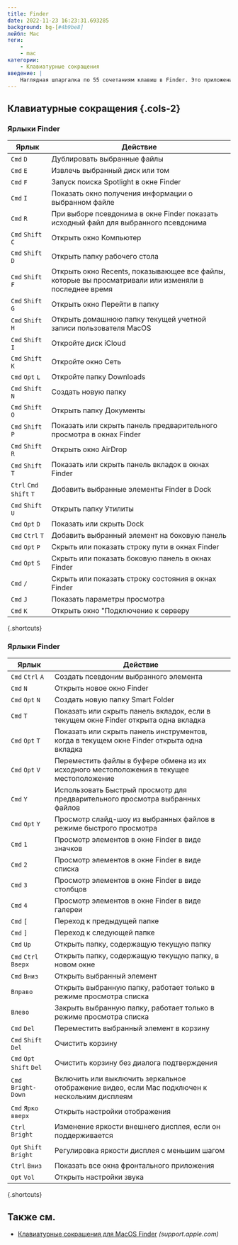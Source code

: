 ```yaml
---
title: Finder
date: 2022-11-23 16:23:31.693285
background: bg-[#4b9be8]
лейбл: Mac
теги:
    -
    - mac
категории:
    - Клавиатурные сокращения
введение: |
    Наглядная шпаргалка по 55 сочетаниям клавиш в Finder. Это приложение является частью MacOS.
---
```




Клавиатурные сокращения {.cols-2}
------------------



### Ярлыки Finder

Ярлык | Действие
---|---
`Cmd` `D` | Дублировать выбранные файлы
`Cmd` `E` | Извлечь выбранный диск или том
`Cmd` `F` | Запуск поиска Spotlight в окне Finder
`Cmd` `I` | Показать окно получения информации о выбранном файле
`Cmd` `R` | При выборе псевдонима в окне Finder показать исходный файл для выбранного псевдонима
`Cmd` `Shift` `C` | Открыть окно Компьютер
`Cmd` `Shift` `D` | Открыть папку рабочего стола
`Cmd` `Shift` `F` | Открыть окно Recents, показывающее все файлы, которые вы просматривали или изменяли в последнее время
`Cmd` `Shift` `G` | Открыть окно Перейти в папку
`Cmd` `Shift` `H` | Открыть домашнюю папку текущей учетной записи пользователя MacOS
`Cmd` `Shift` `I` | Откройте диск iCloud
`Cmd` `Shift` `K` | Откройте окно Сеть
`Cmd` `Opt` `L` | Откройте папку Downloads
`Cmd` `Shift` `N` | Создать новую папку
`Cmd` `Shift` `O` | Открыть папку Документы
`Cmd` `Shift` `P` | Показать или скрыть панель предварительного просмотра в окнах Finder
`Cmd` `Shift` `R` | Открыть окно AirDrop
`Cmd` `Shift` `T` | Показать или скрыть панель вкладок в окнах Finder
`Ctrl` `Cmd` `Shift` `T` | Добавить выбранные элементы Finder в Dock
`Cmd` `Shift` `U` | Открыть папку Утилиты
`Cmd` `Opt` `D` | Показать или скрыть Dock
`Cmd` `Ctrl` `T` | Добавить выбранный элемент на боковую панель
`Cmd` `Opt` `P` | Скрыть или показать строку пути в окнах Finder
`Cmd` `Opt` `S` | Скрыть или показать боковую панель в окнах Finder
`Cmd` `/` | Скрыть или показать строку состояния в окнах Finder
`Cmd` `J` | Показать параметры просмотра
`Cmd` `K` | Открыть окно "Подключение к серверу
{.shortcuts}





### Ярлыки Finder

Ярлык | Действие
---|---
`Cmd` `Ctrl` `A` | Создать псевдоним выбранного элемента
`Cmd` `N` | Открыть новое окно Finder
`Cmd` `Opt` `N` | Создать новую папку Smart Folder
`Cmd` `T` | Показать или скрыть панель вкладок, если в текущем окне Finder открыта одна вкладка
`Cmd` `Opt` `T` | Показать или скрыть панель инструментов, когда в текущем окне Finder открыта одна вкладка
`Cmd` `Opt` `V` | Переместить файлы в буфере обмена из их исходного местоположения в текущее местоположение
`Cmd` `Y` | Использовать Быстрый просмотр для предварительного просмотра выбранных файлов
`Cmd` `Opt` `Y` | Просмотр слайд-шоу из выбранных файлов в режиме быстрого просмотра
`Cmd` `1` | Просмотр элементов в окне Finder в виде значков
`Cmd` `2` | Просмотр элементов в окне Finder в виде списка
`Cmd` `3` | Просмотр элементов в окне Finder в виде столбцов
`Cmd` `4` | Просмотр элементов в окне Finder в виде галереи
`Cmd` `[` | Переход к предыдущей папке
`Cmd` `]` | Переход к следующей папке
`Cmd` `Up` | Открыть папку, содержащую текущую папку
`Cmd` `Ctrl` `Вверх` | Открыть папку, содержащую текущую папку, в новом окне
`Cmd` `Вниз` | Открыть выбранный элемент
`Вправо` | Открыть выбранную папку, работает только в режиме просмотра списка
`Влево` | Закрыть выбранную папку, работает только в режиме просмотра списка
`Cmd` `Del` | Переместить выбранный элемент в корзину
`Cmd` `Shift` `Del` | Очистить корзину
`Cmd` `Opt` `Shift` `Del` | Очистить корзину без диалога подтверждения
`Cmd` `Bright-Down` | Включить или выключить зеркальное отображение видео, если Mac подключен к нескольким дисплеям
`Cmd` `Ярко вверх` | Открыть настройки отображения
`Ctrl` `Bright` | Изменение яркости внешнего дисплея, если он поддерживается
`Opt` `Shift` `Bright` | Регулировка яркости дисплея с меньшим шагом
`Ctrl` `Вниз` | Показать все окна фронтального приложения
`Opt` `Vol` | Открыть настройки звука
{.shortcuts}



Также см.
--------
- [Клавиатурные сокращения для MacOS Finder](https://support.apple.com/en-us/HT201236) _(support.apple.com)_
